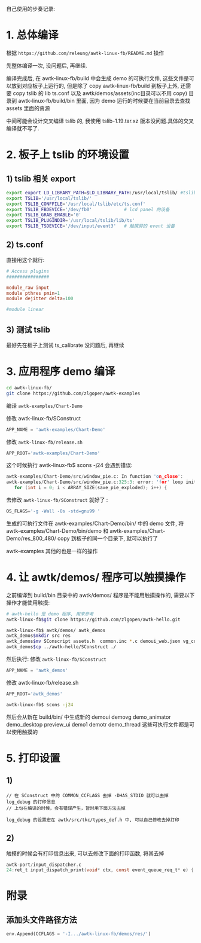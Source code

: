 自己使用的步奏记录:
# 1. 总体编译
根据 `https://github.com/releung/awtk-linux-fb/README.md` 操作

先整体编译一次, 没问题后, 再继续.

编译完成后, 在 awtk-linux-fb/build 中会生成 demo 的可执行文件,
这些文件是可以放到对应板子上运行的, 但是除了 copy awtk-linux-fb/build 到板子上外,
还需要 copy tslib 的 lib ts.conf 以及 awtk/demos/assets(inc目录可以不用 copy) 目录到 awtk-linux-fb/build/bin 里面,
因为 demo 运行的时候要在当前目录去查找 assets 里面的资源

中间可能会设计交叉编译 tslib 的, 我使用 tslib-1.19.tar.xz 版本没问题.具体的交叉编译就不写了.

# 2. 板子上 tslib 的环境设置
## 1) tslib 相关 export
```bash
export export LD_LIBRARY_PATH=$LD_LIBRARY_PATH:/usr/local/tslib/ #tslib 库路径添加到 LD_LIBRARY_PATH 路径中
export TSLIB='/usr/local/tslib/'
export TSLIB_CONFFILE='/usr/local/tslib/etc/ts.conf'
export TSLIB_FBDEVICE='/dev/fb0'			# lcd panel 的设备
export TSLIB_GRAB_ENABLE='0'
export TSLIB_PLUGINDIR='/usr/local/tslib/lib/ts'
export TSLIB_TSDEVICE='/dev/input/event3'	# 触摸屏的 event 设备
```
## 2) ts.conf
直接用这个就行:
```conf
# Access plugins
################

module_raw input
module pthres pmin=1
module dejitter delta=100

#module linear
```
## 3) 测试 tslib
最好先在板子上测试 ts_calibrate 没问题后, 再继续
# 3. 应用程序 demo 编译
```bash
cd awtk-linux-fb/
git clone https://github.com/zlgopen/awtk-examples
```

编译 `awtk-examples/Chart-Demo`

修改 awtk-linux-fb/SConstruct
```python
APP_NAME = 'awtk-examples/Chart-Demo'
```

修改 `awtk-linux-fb/release.sh`
```python
APP_ROOT='awtk-examples/Chart-Demo'
```

这个时候执行 awtk-linux-fb$ scons -j24 会遇到错误:
```c
awtk-examples/Chart-Demo/src/window_pie.c: In function 'on_close':
awtk-examples/Chart-Demo/src/window_pie.c:325:3: error: 'for' loop initial declarations are only allowed in C99 mode
   for (int i = 0; i < ARRAY_SIZE(save_pie_exploded); i++) {
```
去修改 `awtk-linux-fb/SConstruct` 就好了 :
```python
OS_FLAGS='-g -Wall -Os -std=gnu99 '
```
生成的可执行文件在 awtk-examples/Chart-Demo/bin/ 中的 demo 文件,
将 awtk-examples/Chart-Demo/bin/demo 和 awtk-examples/Chart-Demo/res_800_480/ copy 到板子的同一个目录下, 就可以执行了

awtk-examples 其他的也是一样的操作

# 4. 让 awtk/demos/ 程序可以触摸操作
之前编译到  build/bin 目录中的 awtk/demos/ 程序是不能用触摸操作的, 需要以下操作才能使用触摸:

```bash
# awtk-hello 是 demo 程序, 用来参考
awtk-linux-fb$git clone https://github.com/zlgopen/awtk-hello.git

awtk-linux-fb$ awtk/demos/ awtk_demos
awtk_demos$mkdir src res
awtk_demos$mv SConscript assets.h  common.inc *.c demoui_web.json vg_common.inc src/
awtk_demos$cp ../awtk-hello/SConstruct ./
```
然后执行:
修改 `awtk-linux-fb/SConstruct`
```python
APP_NAME = 'awtk_demos'
```
修改 awtk-linux-fb/release.sh
```python
APP_ROOT='awtk_demos'
```
```bash
awtk-linux-fb$ scons -j24
```

然后会从新在 build/bin/ 中生成新的 demoui demovg demo_animator demo_desktop preview_ui demo1 demotr demo_thread
这些可执行文件都是可以使用触摸的

# 5. 打印设置
## 1)
	// 在 SConstruct 中的 COMMON_CCFLAGS 去掉 -DHAS_STDIO 就可以去掉 log_debug 的打印信息
	// 上句在编译的时候，会有错误产生，暂时用下面方法去掉

	log_debug 的设置宏在 awtk/src/tkc/types_def.h 中, 可以自己修改去掉打印
## 2)

触摸的时候会有打印信息出来, 可以去修改下面的打印函数, 将其去掉
```c
awtk-port/input_dispatcher.c
24:ret_t input_dispatch_print(void* ctx, const event_queue_req_t* e) {
```

# 附录
## 添加头文件路径方法
```python
env.Append(CCFLAGS = '-I.../awtk-linux-fb/demos/res/')
```
